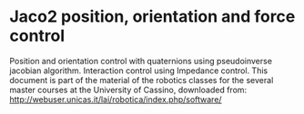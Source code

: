 # Jaco2 position, orientation and force control
Position and orientation control with quaternions using pseudoinverse jacobian algorithm. Interaction control using Impedance control.
This document is part of the material of the robotics classes for the several master courses at the University of Cassino, downloaded from: http://webuser.unicas.it/lai/robotica/index.php/software/

